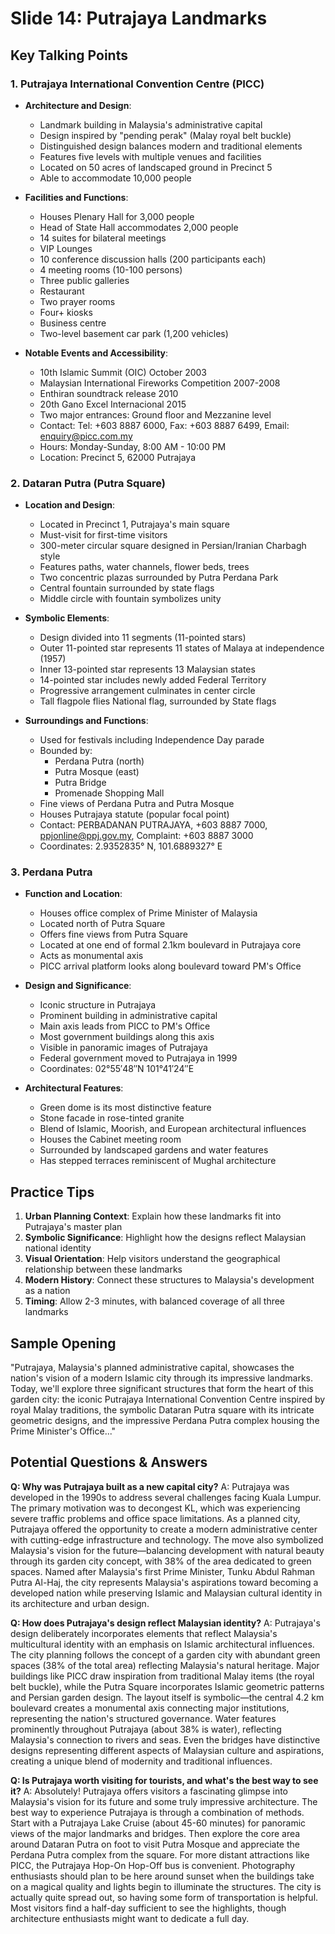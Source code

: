 # Slide 14: Putrajaya Landmarks

## Key Talking Points

### 1. Putrajaya International Convention Centre (PICC)
- **Architecture and Design**:
  - Landmark building in Malaysia's administrative capital
  - Design inspired by "pending perak" (Malay royal belt buckle)
  - Distinguished design balances modern and traditional elements
  - Features five levels with multiple venues and facilities
  - Located on 50 acres of landscaped ground in Precinct 5
  - Able to accommodate 10,000 people

- **Facilities and Functions**:
  - Houses Plenary Hall for 3,000 people
  - Head of State Hall accommodates 2,000 people
  - 14 suites for bilateral meetings
  - VIP Lounges
  - 10 conference discussion halls (200 participants each)
  - 4 meeting rooms (10-100 persons)
  - Three public galleries
  - Restaurant
  - Two prayer rooms
  - Four+ kiosks
  - Business centre
  - Two-level basement car park (1,200 vehicles)

- **Notable Events and Accessibility**:
  - 10th Islamic Summit (OIC) October 2003
  - Malaysian International Fireworks Competition 2007-2008
  - Enthiran soundtrack release 2010
  - 20th Gano Excel Internacional 2015
  - Two major entrances: Ground floor and Mezzanine level
  - Contact: Tel: +603 8887 6000, Fax: +603 8887 6499, Email: enquiry@picc.com.my
  - Hours: Monday-Sunday, 8:00 AM - 10:00 PM
  - Location: Precinct 5, 62000 Putrajaya

### 2. Dataran Putra (Putra Square)
- **Location and Design**:
  - Located in Precinct 1, Putrajaya's main square
  - Must-visit for first-time visitors
  - 300-meter circular square designed in Persian/Iranian Charbagh style
  - Features paths, water channels, flower beds, trees
  - Two concentric plazas surrounded by Putra Perdana Park
  - Central fountain surrounded by state flags
  - Middle circle with fountain symbolizes unity

- **Symbolic Elements**:
  - Design divided into 11 segments (11-pointed stars)
  - Outer 11-pointed star represents 11 states of Malaya at independence (1957)
  - Inner 13-pointed star represents 13 Malaysian states
  - 14-pointed star includes newly added Federal Territory
  - Progressive arrangement culminates in center circle
  - Tall flagpole flies National flag, surrounded by State flags

- **Surroundings and Functions**:
  - Used for festivals including Independence Day parade
  - Bounded by:
    - Perdana Putra (north)
    - Putra Mosque (east)
    - Putra Bridge
    - Promenade Shopping Mall
  - Fine views of Perdana Putra and Putra Mosque
  - Houses Putrajaya statute (popular focal point)
  - Contact: PERBADANAN PUTRAJAYA, +603 8887 7000, ppjonline@ppj.gov.my, Complaint: +603 8887 3000
  - Coordinates: 2.9352835° N, 101.6889327° E

### 3. Perdana Putra
- **Function and Location**:
  - Houses office complex of Prime Minister of Malaysia
  - Located north of Putra Square
  - Offers fine views from Putra Square
  - Located at one end of formal 2.1km boulevard in Putrajaya core
  - Acts as monumental axis
  - PICC arrival platform looks along boulevard toward PM's Office

- **Design and Significance**:
  - Iconic structure in Putrajaya
  - Prominent building in administrative capital
  - Main axis leads from PICC to PM's Office
  - Most government buildings along this axis
  - Visible in panoramic images of Putrajaya
  - Federal government moved to Putrajaya in 1999
  - Coordinates: 02°55′48″N 101°41′24″E

- **Architectural Features**:
  - Green dome is its most distinctive feature
  - Stone facade in rose-tinted granite
  - Blend of Islamic, Moorish, and European architectural influences
  - Houses the Cabinet meeting room
  - Surrounded by landscaped gardens and water features
  - Has stepped terraces reminiscent of Mughal architecture

## Practice Tips

1. **Urban Planning Context**: Explain how these landmarks fit into Putrajaya's master plan
2. **Symbolic Significance**: Highlight how the designs reflect Malaysian national identity
3. **Visual Orientation**: Help visitors understand the geographical relationship between these landmarks
4. **Modern History**: Connect these structures to Malaysia's development as a nation
5. **Timing**: Allow 2-3 minutes, with balanced coverage of all three landmarks

## Sample Opening

"Putrajaya, Malaysia's planned administrative capital, showcases the nation's vision of a modern Islamic city through its impressive landmarks. Today, we'll explore three significant structures that form the heart of this garden city: the iconic Putrajaya International Convention Centre inspired by royal Malay traditions, the symbolic Dataran Putra square with its intricate geometric designs, and the impressive Perdana Putra complex housing the Prime Minister's Office..."

## Potential Questions & Answers

**Q: Why was Putrajaya built as a new capital city?**
A: Putrajaya was developed in the 1990s to address several challenges facing Kuala Lumpur. The primary motivation was to decongest KL, which was experiencing severe traffic problems and office space limitations. As a planned city, Putrajaya offered the opportunity to create a modern administrative center with cutting-edge infrastructure and technology. The move also symbolized Malaysia's vision for the future—balancing development with natural beauty through its garden city concept, with 38% of the area dedicated to green spaces. Named after Malaysia's first Prime Minister, Tunku Abdul Rahman Putra Al-Haj, the city represents Malaysia's aspirations toward becoming a developed nation while preserving Islamic and Malaysian cultural identity in its architecture and urban design.

**Q: How does Putrajaya's design reflect Malaysian identity?**
A: Putrajaya's design deliberately incorporates elements that reflect Malaysia's multicultural identity with an emphasis on Islamic architectural influences. The city planning follows the concept of a garden city with abundant green spaces (38% of the total area) reflecting Malaysia's natural heritage. Major buildings like PICC draw inspiration from traditional Malay items (the royal belt buckle), while the Putra Square incorporates Islamic geometric patterns and Persian garden design. The layout itself is symbolic—the central 4.2 km boulevard creates a monumental axis connecting major institutions, representing the nation's structured governance. Water features prominently throughout Putrajaya (about 38% is water), reflecting Malaysia's connection to rivers and seas. Even the bridges have distinctive designs representing different aspects of Malaysian culture and aspirations, creating a unique blend of modernity and traditional influences.

**Q: Is Putrajaya worth visiting for tourists, and what's the best way to see it?**
A: Absolutely! Putrajaya offers visitors a fascinating glimpse into Malaysia's vision for its future and some truly impressive architecture. The best way to experience Putrajaya is through a combination of methods. Start with a Putrajaya Lake Cruise (about 45-60 minutes) for panoramic views of the major landmarks and bridges. Then explore the core area around Dataran Putra on foot to visit Putra Mosque and appreciate the Perdana Putra complex from the square. For more distant attractions like PICC, the Putrajaya Hop-On Hop-Off bus is convenient. Photography enthusiasts should plan to be here around sunset when the buildings take on a magical quality and lights begin to illuminate the structures. The city is actually quite spread out, so having some form of transportation is helpful. Most visitors find a half-day sufficient to see the highlights, though architecture enthusiasts might want to dedicate a full day.
